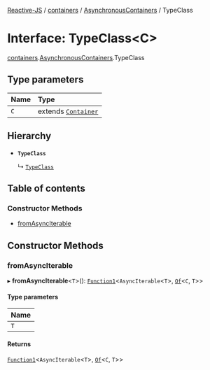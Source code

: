 [Reactive-JS](../README.md) / [containers](../modules/containers.md) / [AsynchronousContainers](../modules/containers.AsynchronousContainers.md) / TypeClass

# Interface: TypeClass<C\>

[containers](../modules/containers.md).[AsynchronousContainers](../modules/containers.AsynchronousContainers.md).TypeClass

## Type parameters

| Name | Type |
| :------ | :------ |
| `C` | extends [`Container`](containers.Container.md) |

## Hierarchy

- **`TypeClass`**

  ↳ [`TypeClass`](containers.ObservableContainer.TypeClass.md)

## Table of contents

### Constructor Methods

- [fromAsyncIterable](containers.AsynchronousContainers.TypeClass.md#fromasynciterable)

## Constructor Methods

### fromAsyncIterable

▸ **fromAsyncIterable**<`T`\>(): [`Function1`](../modules/functions.md#function1)<`AsyncIterable`<`T`\>, [`Of`](../modules/containers.Containers.md#of)<`C`, `T`\>\>

#### Type parameters

| Name |
| :------ |
| `T` |

#### Returns

[`Function1`](../modules/functions.md#function1)<`AsyncIterable`<`T`\>, [`Of`](../modules/containers.Containers.md#of)<`C`, `T`\>\>
